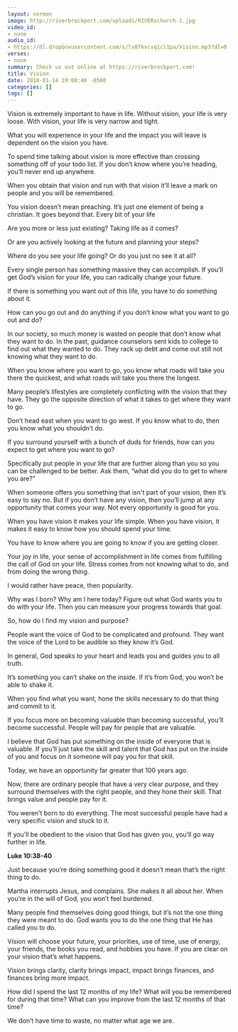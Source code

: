```yaml
---
layout: sermon
image: http://riverbrockport.com/uploads/RIVERxchurch-1.jpg
video_id:
- none
audio_id:
- https://dl.dropboxusercontent.com/s/lv07kvcvq1cl1pa/Vision.mp3?dl=0
verses:
- none
summary: Check us out online at https://riverbrockport.com!
title: Vision
date: 2018-01-14 19:08:40 -0500
categories: []
tags: []
---
```

Vision is extremely important to have in life. Without vision, your life is very loose. With vision, your life is very narrow and tight.

What you will experience in your life and the impact you will leave is dependent on the vision you have. 

To spend time talking about vision is more effective than crossing something off of your todo list. If you don’t know where you’re heading, you’ll never end up anywhere.

When you obtain that vision and run with that vision it’ll leave a mark on people and you will be remembered. 

You vision doesn’t mean preaching. It’s just one element of being a christian. It goes beyond that. Every bit of your life

Are you more or less just existing? Taking life as it comes?

Or are you actively looking at the future and planning your steps?

Where do you see your life going? Or do you just no see it at all?

Every single person has something massive they can accomplish. If you’ll get God’s vision for your life, you can radically change your future.

If there is something you want out of this life, you have to do something about it. 

How can you go out and do anything if you don’t know what you want to go out and do?

In our society, so much money is wasted on people that don’t know what they want to do. In the past, guidance counselors sent kids to college to find out what they wanted to do. They rack up debt and come out still not knowing what they want to do.

When you know where you want to go, you know what roads will take you there the quickest, and what roads will take you there the longest. 

Many people’s lifestyles are completely conflicting with the vision that they have. They go the opposite direction of what it takes to get where they want to go.

Don’t head east when you want to go west. If you know what to do, then you know what you shouldn’t do.

If you surround yourself with a bunch of duds for friends, how can you expect to get where you want to go? 

Specifically put people in your life that are further along than you so you can be challenged to be better. Ask them, “what did you do to get to where you are?”

When someone offers you something that isn't part of your vision, then it’s easy to say no. But if you don’t have any vision, then you’ll jump at any opportunity that comes your way. Not every opportunity is good for you.

When you have vision it makes your life simple. When you have vision, it makes it easy to know how you should spend your time.

You have to know where you are going to know if you are getting closer. 

Your joy in life, your sense of accomplishment in life comes from fulfilling the call of God on your life. Stress comes from not knowing what to do, and from doing the wrong thing.

I would rather have peace, then popularity.

Why was I born? Why am I here today? Figure out what God wants you to do with your life. Then you can measure your progress towards that goal.

So, how do I find my vision and purpose?

People want the voice of God to be complicated and profound. They want the voice of the Lord to be audible so they know it’s God. 

In general, God speaks to your heart and leads you and guides you to all truth.

It’s something you can’t shake on the inside. If it’s from God, you won’t be able to shake it. 

When you find what you want, hone the skills necessary to do that thing and commit to it. 

If you focus more on becoming valuable than becoming successful, you’ll become successful. People will pay for people that are valuable. 

I believe that God has put something on the inside of everyone that is valuable. If you’ll just take the skill and talent that God has put on the inside of you and focus on it someone will pay you for that skill.

Today, we have an opportunity far greater that 100 years ago.

Now, there are ordinary people that have a very clear purpose, and they surround themselves with the right people, and they hone their skill. That brings value and people pay for it. 

You weren’t born to do everything. The most successful people have had a very specific vision and stuck to it. 

If you’ll be obedient to the vision that God has given you, you’ll go way further in life.

**Luke 10:38-40**

Just because you’re doing something good it doesn’t mean that’s the right thing to do.

Martha interrupts Jesus, and complains. She makes it all about her. When you’re in the will of God, you won’t feel burdened.

Many people find themselves doing good things, but it’s not the one thing they were meant to do. God wants you to do the one thing that He has called you to do. 

Vision will choose your future, your priorities, use of time, use of energy, your friends, the books you read, and hobbies you have. If you are clear on your vision that’s what happens.

Vision brings clarity, clarity brings impact, impact brings finances, and finances bring more impact. 

How did I spend the last 12 months of my life? What will you be remembered for during that time? What can you improve from the last 12 months of that time?

We don’t have time to waste, no matter what age we are.